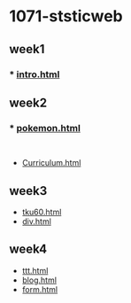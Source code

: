 # 1071-ststicweb

## week1
### * [intro.html](https://s0227373691.github.io/1071-ststicweb/w01/intro.html)

## week2
### * [pokemon.html](https://s0227373691.github.io/1071-ststicweb/w02/pokemon.html)
```


```
* [Curriculum.html](https://s0227373691.github.io/1071-ststicweb/w02/Curriculum.html)

## week3
* [tku60.html](https://s0227373691.github.io/1071-ststicweb/w03/tku60.html)
* [div.html](https://s0227373691.github.io/1071-ststicweb/w03/div.html)

## week4
* [ttt.html](https://s0227373691.github.io/1071-ststicweb/w04/ttt.html)
* [blog.html](https://s0227373691.github.io/1071-ststicweb/w04/blog.html)
* [form.html](https://s0227373691.github.io/1071-ststicweb/w04/Form.html)
<!--stackedit_data:
eyJoaXN0b3J5IjpbNDk1MjIwNzYsLTE3ODE3ODQ4NzJdfQ==
-->